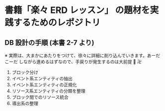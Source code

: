 # 書籍「楽々 ERD レッスン」 の題材を実践するためのレポジトリ

## DB 設計の手順 (本書 2-7 より)

※ 実際は、大まかにあたりをつけて、徐々に詳細に削り込んでいきます。あーだこーだ しながら進めるはずなので、手戻りが発生するのは大前提 😤 卍

1. ブロック分け
2. イベント系エンティティの抽出
3. イベント系エンティティの正規化
4. リソース系エンティティの分類を整理
5. ブロック間でのリソース統合
6. 導出系の整理
